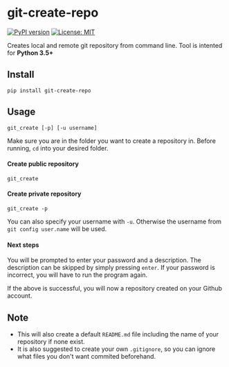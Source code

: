 # git-create-repo

[![PyPI version](https://badge.fury.io/py/git-create-repo.svg)](https://badge.fury.io/py/git-create-repo)
[![License: MIT](https://img.shields.io/badge/License-MIT-yellow.svg)](https://opensource.org/licenses/MIT)

Creates local and remote git repository from command line. Tool is intented for **Python 3.5+**

## Install

`pip install git-create-repo`

## Usage

`git_create [-p] [-u username]`

Make sure you are in the folder you want to create a repository in. Before running, `cd` into your desired folder. 

#### Create public repository

`git_create`

#### Create private repository

`git_create -p`

You can also specify your username with `-u`. Otherwise the username from `git config user.name` will be used. 

#### Next steps

You will be prompted to enter your password and a description. The description can be skipped by simply pressing `enter`. If your password is incorrect, you will have to run the program again.

If the above is successful, you will now a repository created on your Github account. 

## Note

* This will also create a default `README.md` file including the name of your repository if none exist. 
* It is also suggested to create your own `.gitignore`, so you can ignore what files you don't want commited beforehand. 